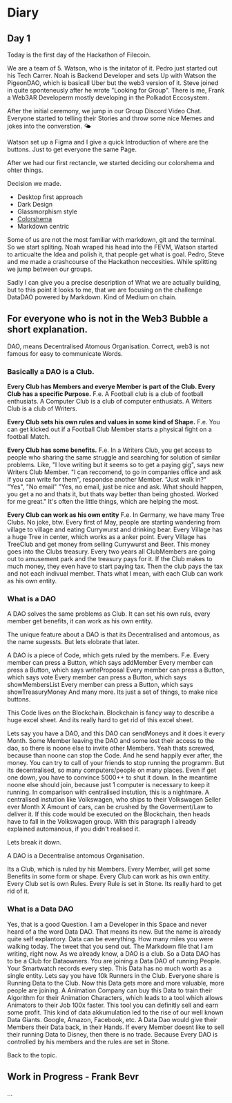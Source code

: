 # Diary

## Day 1

Today is the first day of the Hackathon of Filecoin.

We are a team of 5. 
Watson, who is the initator of it. 
Pedro just started out his Tech Carrer.
Noah is Backend Developer and sets Up with Watson the PigeonDAO, which is basicall Uber but the web3 version of it.
Steve joined in quite sponteneusly after he wrote "Looking for Group".
There is me, Frank a Web3AR Developerm mostly developing in the Polkadot Eccosystem.

After the initial ceremony, we jump in our Group Discord Video Chat.
Everyone started to telling their Stories and throw some nice Memes and jokes into the converstion. 🌤️

Watson set up a Figma and I give a quick Introduction of where are the buttons.
Just to get everyone the same Page.

After we had our first rectancle, we started deciding our colorshema and ohter things.

Decision we made.

  + Desktop first approach
  + Dark Design
  + Glassmorphism style
  + [Colorshema](https://coolors.co/343434-454ade-da4167-e7e7e7-e3b505)
  + Markdown centric

Some of us are not the most familiar with markdown, git and the terminal.
So we start spliting.  Noah wraped his head into the FEVM, Watson started to articualte the Idea and polish it, that people get what is goal. Pedro, Steve and me made a crashcourse of the Hackathon neccesities. While splitting we jump between our groups.

Sadly I can give you a precise description of What we are actually building, but to this point it looks to me, that we are focusing on the challenge DataDAO powered by Markdown. Kind of Medium on chain.

## For everyone who is not in the Web3 Bubble a short explanation.
DAO, means Decentralised Atomous Organisation. Correct, web3 is not famous for easy to communicate Words. 

###  Basically a DAO is a Club. 

**Every Club has Members and everye Member is part of the Club. Every Club has a specific Purpose.**
F.e. A Football club is a club of football enthusiats. A Computer Club is a club of computer enthusiats. A Writers Club is a club of Writers. 

**Every Club sets his own rules and values in some kind of Shape.**
F.e. You can get kicked out if a Football Club Member starts a physical fight on a football Match. 

**Every Club has some benefits.**
F.e. In a Writers Club, you get access to people who sharing the same struggle and searching for solution of similar problems. 
Like, 
"I love writing but it seems so to get a paying gig", says new Writers Club Member. 
"I can reccomend, to go in companies office and ask if you can write for them", respondse another Member. 
"Just walk in?" 
"Yes", "No email" 
"Yes, no email, just be nice and ask. What should happen, you get a no and thats it, but thats way better than being ghosted. Worked for me great."
It's often the little things, which are helping the most.

**Every Club can work as his own entity**
F.e. In Germany, we have many Tree Clubs. No joke, btw. Every first of May, people are starting wandering from village to village and eating Currywurst and drinking bear.
Every Village has a huge Tree in center, which works as a anker point.
Every Village has TreeClub and get money from selling Currywurst and Beer.
This money goes into the Clubs treasury. Every two years all ClubMembers are going out to amusement park and the treasury pays for it. If the Club makes to much money, they even have to start paying tax. Then the club pays the tax and not each indivual member.
Thats what I mean, with each Club can work as his own entity.

### What is a DAO

A DAO solves the same problems as Club. It can set his own ruls, every member get benefits, it can work as his own entity. 

The unique feature about a DAO is that its Decentralised and antomous, as the name sugessts. But lets elobrate that later.

A DAO is a piece of Code, which gets ruled by the members.
F.e. 
Every member can press a Button, which says addMember
Every member can press a Button, which says writeProposal
Every member can press a Button, which says vote
Every member can press a Button, which says showMembersList
Every member can press a Button, which says showTreasuryMoney
And many more. Its just a set of things, to make nice buttons.

This Code lives on the Blockchain. 
Blockchain is fancy way to describe a huge excel sheet.
And its really hard to get rid of this excel sheet. 

Lets say you have a DAO, and this DAO can sendMoneys and it does it every Month.
Some Member leaving the DAO and some lost their access to the dao, so there is noone else to invite other Members.
Yeah thats screwed, because than noone can stop the Code.
And he send happily ever after, the money.
You can try to call of your friends to stop running the programm.
But its decentralised, so many computers/people on many places.
Even if get one down, you have to convince 5000++ to shut it down.
In the meantime noone else should join, because just 1 computer is necessary to keep it running. In comparison with centralised instution, this is a nightmare.
A centralised instution like Volkswagen, who ships to their Volkswagen Seller ever Month X Amount of cars, can be crushed by the Goverment/Law to deliver it. If this code would be executed on the Blockchain, then heads have to fall in the Volkswagen group.
With this paragraph I already explained automanous, if you didn't realised it.

Lets break it down.

A DAO is a Decentralise antomous Organisation. 

Its a Club, which is ruled by his Members.
Every Member, will get some Benefits in some form or shape.
Every Club can work as his own entity.
Every Club set is own Rules.
Every Rule is set in Stone.
Its really hard to get rid of it.

### What is a Data DAO

Yes, that is a good Question. I am a Developer in this Space and never heard of a the word Data DAO. That means its new. But the name is already quite self explantory.
Data can be everything. How many miles you were walking today. The tweet that you send out. The Markdown file that I am writing, right now. 
As we already know, a DAO is a club.
So a Data DAO has to be a Club for Dataowners.
You are joining a Data DAO of running People.
Your Smartwatch records every step.
This Data has no much worth as a single entity.
Lets say you have 10k Runners in the Club.
Everyone share is Running Data to the Club.
Now this Data gets more and more valuable, more people are joining.
A Animation Company can buy this Data to train their Algorithm for their Animation Characters, which leads to a tool which allows Animators to their Job 100x faster.
This tool you can definitly sell and earn some profit.
This kind of data akkumulation led to the rise of our well known Data Giants.
Google, Amazon, Facebook, etc. 
A Data Dao would give their Members their Data back, in their Hands.
If every Member doesnt like to sell their running Data to Disney, then there is no trade. Because Every DAO is controlled by his members and the rules are set in Stone. 

Back to the topic.

## Work in Progress - Frank Bevr

...





